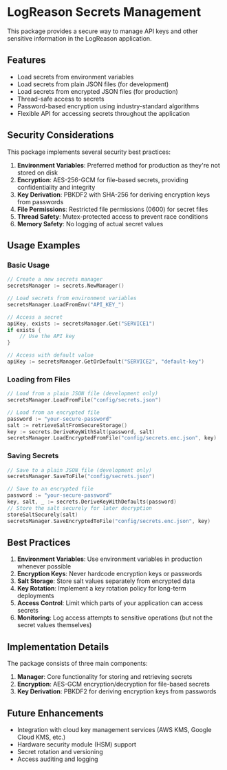 # LogReason Secrets Management

This package provides a secure way to manage API keys and other sensitive information in the LogReason application.

## Features

- Load secrets from environment variables
- Load secrets from plain JSON files (for development)
- Load secrets from encrypted JSON files (for production)
- Thread-safe access to secrets
- Password-based encryption using industry-standard algorithms
- Flexible API for accessing secrets throughout the application

## Security Considerations

This package implements several security best practices:

1. **Environment Variables**: Preferred method for production as they're not stored on disk
2. **Encryption**: AES-256-GCM for file-based secrets, providing confidentiality and integrity
3. **Key Derivation**: PBKDF2 with SHA-256 for deriving encryption keys from passwords
4. **File Permissions**: Restricted file permissions (0600) for secret files
5. **Thread Safety**: Mutex-protected access to prevent race conditions
6. **Memory Safety**: No logging of actual secret values

## Usage Examples

### Basic Usage

```go
// Create a new secrets manager
secretsManager := secrets.NewManager()

// Load secrets from environment variables
secretsManager.LoadFromEnv("API_KEY_")

// Access a secret
apiKey, exists := secretsManager.Get("SERVICE1")
if exists {
    // Use the API key
}

// Access with default value
apiKey := secretsManager.GetOrDefault("SERVICE2", "default-key")
```

### Loading from Files

```go
// Load from a plain JSON file (development only)
secretsManager.LoadFromFile("config/secrets.json")

// Load from an encrypted file
password := "your-secure-password"
salt := retrieveSaltFromSecureStorage()
key := secrets.DeriveKeyWithSalt(password, salt)
secretsManager.LoadEncryptedFromFile("config/secrets.enc.json", key)
```

### Saving Secrets

```go
// Save to a plain JSON file (development only)
secretsManager.SaveToFile("config/secrets.json")

// Save to an encrypted file
password := "your-secure-password"
key, salt, _ := secrets.DeriveKeyWithDefaults(password)
// Store the salt securely for later decryption
storeSaltSecurely(salt)
secretsManager.SaveEncryptedToFile("config/secrets.enc.json", key)
```

## Best Practices

1. **Environment Variables**: Use environment variables in production whenever possible
2. **Encryption Keys**: Never hardcode encryption keys or passwords
3. **Salt Storage**: Store salt values separately from encrypted data
4. **Key Rotation**: Implement a key rotation policy for long-term deployments
5. **Access Control**: Limit which parts of your application can access secrets
6. **Monitoring**: Log access attempts to sensitive operations (but not the secret values themselves)

## Implementation Details

The package consists of three main components:

1. **Manager**: Core functionality for storing and retrieving secrets
2. **Encryption**: AES-GCM encryption/decryption for file-based secrets
3. **Key Derivation**: PBKDF2 for deriving encryption keys from passwords

## Future Enhancements

- Integration with cloud key management services (AWS KMS, Google Cloud KMS, etc.)
- Hardware security module (HSM) support
- Secret rotation and versioning
- Access auditing and logging
